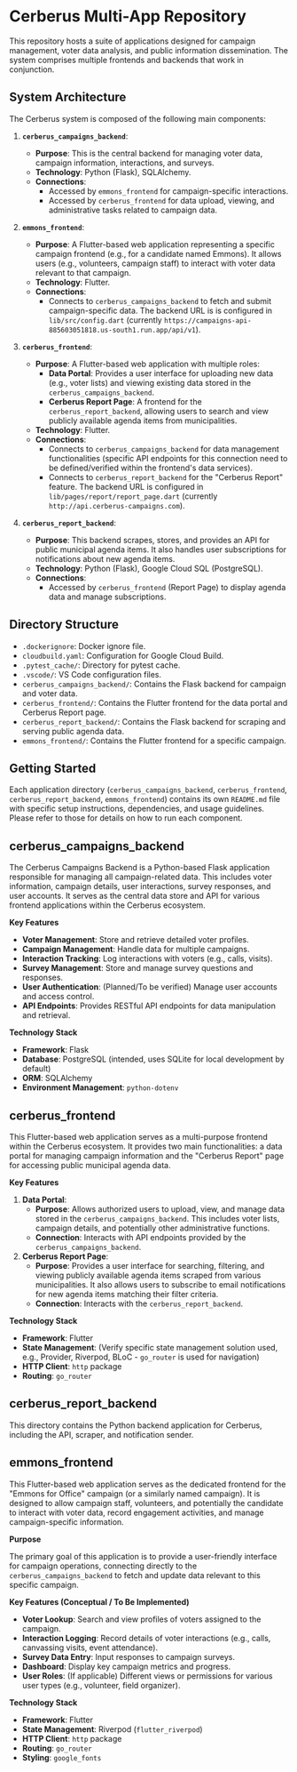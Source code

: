 # Cerberus Multi-App Repository

This repository hosts a suite of applications designed for campaign management, voter data analysis, and public information dissemination. The system comprises multiple frontends and backends that work in conjunction.

## System Architecture

The Cerberus system is composed of the following main components:

1.  **`cerberus_campaigns_backend`**:
    *   **Purpose**: This is the central backend for managing voter data, campaign information, interactions, and surveys.
    *   **Technology**: Python (Flask), SQLAlchemy.
    *   **Connections**:
        *   Accessed by `emmons_frontend` for campaign-specific interactions.
        *   Accessed by `cerberus_frontend` for data upload, viewing, and administrative tasks related to campaign data.

2.  **`emmons_frontend`**:
    *   **Purpose**: A Flutter-based web application representing a specific campaign frontend (e.g., for a candidate named Emmons). It allows users (e.g., volunteers, campaign staff) to interact with voter data relevant to that campaign.
    *   **Technology**: Flutter.
    *   **Connections**:
        *   Connects to `cerberus_campaigns_backend` to fetch and submit campaign-specific data. The backend URL is is configured in `lib/src/config.dart` (currently `https://campaigns-api-885603051818.us-south1.run.app/api/v1`).

3.  **`cerberus_frontend`**:
    *   **Purpose**: A Flutter-based web application with multiple roles:
        *   **Data Portal**: Provides a user interface for uploading new data (e.g., voter lists) and viewing existing data stored in the `cerberus_campaigns_backend`.
        *   **Cerberus Report Page**: A frontend for the `cerberus_report_backend`, allowing users to search and view publicly available agenda items from municipalities.
    *   **Technology**: Flutter.
    *   **Connections**:
        *   Connects to `cerberus_campaigns_backend` for data management functionalities (specific API endpoints for this connection need to be defined/verified within the frontend's data services).
        *   Connects to `cerberus_report_backend` for the "Cerberus Report" feature. The backend URL is configured in `lib/pages/report/report_page.dart` (currently `http://api.cerberus-campaigns.com`).

4.  **`cerberus_report_backend`**:
    *   **Purpose**: This backend scrapes, stores, and provides an API for public municipal agenda items. It also handles user subscriptions for notifications about new agenda items.
    *   **Technology**: Python (Flask), Google Cloud SQL (PostgreSQL).
    *   **Connections**:
        *   Accessed by `cerberus_frontend` (Report Page) to display agenda data and manage subscriptions.

## Directory Structure

*   `.dockerignore`: Docker ignore file.
*   `cloudbuild.yaml`: Configuration for Google Cloud Build.
*   `.pytest_cache/`: Directory for pytest cache.
*   `.vscode/`: VS Code configuration files.
*   `cerberus_campaigns_backend/`: Contains the Flask backend for campaign and voter data.
*   `cerberus_frontend/`: Contains the Flutter frontend for the data portal and Cerberus Report page.
*   `cerberus_report_backend/`: Contains the Flask backend for scraping and serving public agenda data.
*   `emmons_frontend/`: Contains the Flutter frontend for a specific campaign.

## Getting Started

Each application directory (`cerberus_campaigns_backend`, `cerberus_frontend`, `cerberus_report_backend`, `emmons_frontend`) contains its own `README.md` file with specific setup instructions, dependencies, and usage guidelines. Please refer to those for details on how to run each component.

## cerberus_campaigns_backend

The Cerberus Campaigns Backend is a Python-based Flask application responsible for managing all campaign-related data. This includes voter information, campaign details, user interactions, survey responses, and user accounts. It serves as the central data store and API for various frontend applications within the Cerberus ecosystem.

**Key Features**

*   **Voter Management**: Store and retrieve detailed voter profiles.
*   **Campaign Management**: Handle data for multiple campaigns.
*   **Interaction Tracking**: Log interactions with voters (e.g., calls, visits).
*   **Survey Management**: Store and manage survey questions and responses.
*   **User Authentication**: (Planned/To be verified) Manage user accounts and access control.
*   **API Endpoints**: Provides RESTful API endpoints for data manipulation and retrieval.

**Technology Stack**

*   **Framework**: Flask
*   **Database**: PostgreSQL (intended, uses SQLite for local development by default)
*   **ORM**: SQLAlchemy
*   **Environment Management**: `python-dotenv`

## cerberus_frontend

This Flutter-based web application serves as a multi-purpose frontend within the Cerberus ecosystem. It provides two main functionalities: a data portal for managing campaign information and the "Cerberus Report" page for accessing public municipal agenda data.

**Key Features**

1.  **Data Portal**:
    *   **Purpose**: Allows authorized users to upload, view, and manage data stored in the `cerberus_campaigns_backend`. This includes voter lists, campaign details, and potentially other administrative functions.
    *   **Connection**: Interacts with API endpoints provided by the `cerberus_campaigns_backend`.
2.  **Cerberus Report Page**:
    *   **Purpose**: Provides a user interface for searching, filtering, and viewing publicly available agenda items scraped from various municipalities. It also allows users to subscribe to email notifications for new agenda items matching their filter criteria.
    *   **Connection**: Interacts with the `cerberus_report_backend`.

**Technology Stack**

*   **Framework**: Flutter
*   **State Management**: (Verify specific state management solution used, e.g., Provider, Riverpod, BLoC - `go_router` is used for navigation)
*   **HTTP Client**: `http` package
*   **Routing**: `go_router`

## cerberus_report_backend

This directory contains the Python backend application for Cerberus, including the API, scraper, and notification sender.

## emmons_frontend

This Flutter-based web application serves as the dedicated frontend for the "Emmons for Office" campaign (or a similarly named campaign). It is designed to allow campaign staff, volunteers, and potentially the candidate to interact with voter data, record engagement activities, and manage campaign-specific information.

**Purpose**

The primary goal of this application is to provide a user-friendly interface for campaign operations, connecting directly to the `cerberus_campaigns_backend` to fetch and update data relevant to this specific campaign.

**Key Features (Conceptual / To Be Implemented)**

*   **Voter Lookup**: Search and view profiles of voters assigned to the campaign.
*   **Interaction Logging**: Record details of voter interactions (e.g., calls, canvassing visits, event attendance).
*   **Survey Data Entry**: Input responses to campaign surveys.
*   **Dashboard**: Display key campaign metrics and progress.
*   **User Roles**: (If applicable) Different views or permissions for various user types (e.g., volunteer, field organizer).

**Technology Stack**

*   **Framework**: Flutter
*   **State Management**: Riverpod (`flutter_riverpod`)
*   **HTTP Client**: `http` package
*   **Routing**: `go_router`
*   **Styling**: `google_fonts`